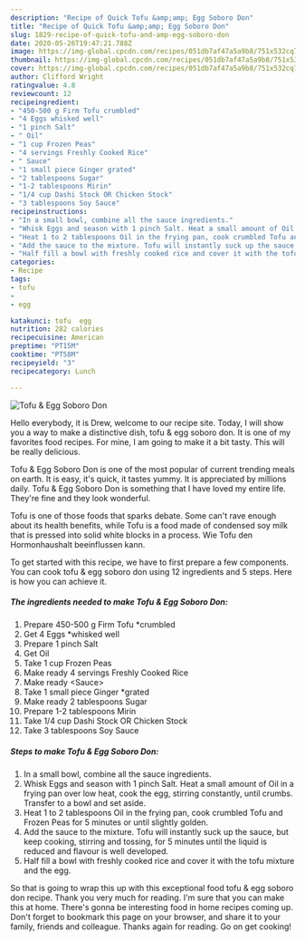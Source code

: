 ```yaml
---
description: "Recipe of Quick Tofu &amp;amp; Egg Soboro Don"
title: "Recipe of Quick Tofu &amp;amp; Egg Soboro Don"
slug: 1829-recipe-of-quick-tofu-and-amp-egg-soboro-don
date: 2020-05-26T19:47:21.788Z
image: https://img-global.cpcdn.com/recipes/051db7af47a5a9b8/751x532cq70/tofu-egg-soboro-don-recipe-main-photo.jpg
thumbnail: https://img-global.cpcdn.com/recipes/051db7af47a5a9b8/751x532cq70/tofu-egg-soboro-don-recipe-main-photo.jpg
cover: https://img-global.cpcdn.com/recipes/051db7af47a5a9b8/751x532cq70/tofu-egg-soboro-don-recipe-main-photo.jpg
author: Clifford Wright
ratingvalue: 4.8
reviewcount: 12
recipeingredient:
- "450-500 g Firm Tofu crumbled"
- "4 Eggs whisked well"
- "1 pinch Salt"
- " Oil"
- "1 cup Frozen Peas"
- "4 servings Freshly Cooked Rice"
- " Sauce"
- "1 small piece Ginger grated"
- "2 tablespoons Sugar"
- "1-2 tablespoons Mirin"
- "1/4 cup Dashi Stock OR Chicken Stock"
- "3 tablespoons Soy Sauce"
recipeinstructions:
- "In a small bowl, combine all the sauce ingredients."
- "Whisk Eggs and season with 1 pinch Salt. Heat a small amount of Oil in a frying pan over low heat, cook the egg, stirring constantly, until crumbs. Transfer to a bowl and set aside."
- "Heat 1 to 2 tablespoons Oil in the frying pan, cook crumbled Tofu and Frozen Peas for 5 minutes or until slightly golden."
- "Add the sauce to the mixture. Tofu will instantly suck up the sauce, but keep cooking, stirring and tossing, for 5 minutes until the liquid is reduced and flavour is well developed."
- "Half fill a bowl with freshly cooked rice and cover it with the tofu mixture and the egg."
categories:
- Recipe
tags:
- tofu
- 
- egg

katakunci: tofu  egg 
nutrition: 282 calories
recipecuisine: American
preptime: "PT15M"
cooktime: "PT58M"
recipeyield: "3"
recipecategory: Lunch

---
```



![Tofu &amp; Egg Soboro Don](https://img-global.cpcdn.com/recipes/051db7af47a5a9b8/751x532cq70/tofu-egg-soboro-don-recipe-main-photo.jpg)

Hello everybody, it is Drew, welcome to our recipe site. Today, I will show you a way to make a distinctive dish, tofu &amp; egg soboro don. It is one of my favorites food recipes. For mine, I am going to make it a bit tasty. This will be really delicious.

Tofu &amp; Egg Soboro Don is one of the most popular of current trending meals on earth. It is easy, it's quick, it tastes yummy. It is appreciated by millions daily. Tofu &amp; Egg Soboro Don is something that I have loved my entire life. They're fine and they look wonderful.

Tofu is one of those foods that sparks debate. Some can&#39;t rave enough about its health benefits, while Tofu is a food made of condensed soy milk that is pressed into solid white blocks in a process. Wie Tofu den Hormonhaushalt beeinflussen kann.


To get started with this recipe, we have to first prepare a few components. You can cook tofu &amp; egg soboro don using 12 ingredients and 5 steps. Here is how you can achieve it.

<!--inarticleads1-->

##### The ingredients needed to make Tofu &amp; Egg Soboro Don:

1. Prepare 450-500 g Firm Tofu *crumbled
1. Get 4 Eggs *whisked well
1. Prepare 1 pinch Salt
1. Get  Oil
1. Take 1 cup Frozen Peas
1. Make ready 4 servings Freshly Cooked Rice
1. Make ready  &lt;Sauce&gt;
1. Take 1 small piece Ginger *grated
1. Make ready 2 tablespoons Sugar
1. Prepare 1-2 tablespoons Mirin
1. Take 1/4 cup Dashi Stock OR Chicken Stock
1. Take 3 tablespoons Soy Sauce




<!--inarticleads2-->

##### Steps to make Tofu &amp; Egg Soboro Don:

1. In a small bowl, combine all the sauce ingredients.
1. Whisk Eggs and season with 1 pinch Salt. Heat a small amount of Oil in a frying pan over low heat, cook the egg, stirring constantly, until crumbs. Transfer to a bowl and set aside.
1. Heat 1 to 2 tablespoons Oil in the frying pan, cook crumbled Tofu and Frozen Peas for 5 minutes or until slightly golden.
1. Add the sauce to the mixture. Tofu will instantly suck up the sauce, but keep cooking, stirring and tossing, for 5 minutes until the liquid is reduced and flavour is well developed.
1. Half fill a bowl with freshly cooked rice and cover it with the tofu mixture and the egg.




So that is going to wrap this up with this exceptional food tofu &amp; egg soboro don recipe. Thank you very much for reading. I'm sure that you can make this at home. There's gonna be interesting food in home recipes coming up. Don't forget to bookmark this page on your browser, and share it to your family, friends and colleague. Thanks again for reading. Go on get cooking!
